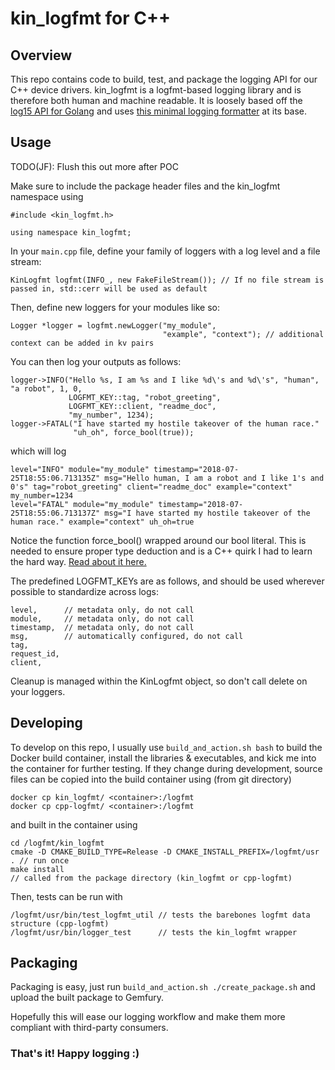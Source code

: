 # kin_logfmt for C++

## Overview 

This repo contains code to build, test, and package the logging API for our C++ device
drivers. kin_logfmt is a logfmt-based logging library and is therefore both human and machine
readable. It is loosely based off the [log15 API for
Golang](https://github.com/inconshreveable/log15) and uses [this minimal logging
formatter](https://github.com/kaidoe/cpp-logfmt) at its base.

## Usage

TODO(JF): Flush this out more after POC

Make sure to include the package header files and the kin_logfmt namespace using
```
#include <kin_logfmt.h>

using namespace kin_logfmt;
```

In your `main.cpp` file, define your family of loggers with a log level and a file stream:
```
KinLogfmt logfmt(INFO_, new FakeFileStream()); // If no file stream is passed in, std::cerr will be used as default
```

Then, define new loggers for your modules like so:
```
Logger *logger = logfmt.newLogger("my_module",
                                  "example", "context"); // additional context can be added in kv pairs
```

You can then log your outputs as follows:
```
logger->INFO("Hello %s, I am %s and I like %d\'s and %d\'s", "human", "a robot", 1, 0,
             LOGFMT_KEY::tag, "robot_greeting",
             LOGFMT_KEY::client, "readme_doc",
             "my_number", 1234);
logger->FATAL("I have started my hostile takeover of the human race."
              "uh_oh", force_bool(true));
```
which will log
```
level="INFO" module="my_module" timestamp="2018-07-25T18:55:06.713135Z" msg="Hello human, I am a robot and I like 1's and 0's" tag="robot_greeting" client="readme_doc" example="context" my_number=1234
level="FATAL" module="my_module" timestamp="2018-07-25T18:55:06.713137Z" msg="I have started my hostile takeover of the human race." example="context" uh_oh=true
```

Notice the function force_bool() wrapped around our bool literal. This
is needed to ensure proper type deduction and is a C++ quirk I had to
learn the hard way. [Read about it
here.](https://stackoverflow.com/questions/13268608/boostvariant-why-is-const-char-converted-to-bool)

The predefined LOGFMT_KEYs are as follows, and should be used wherever possible to standardize across logs:
```
level,      // metadata only, do not call
module,     // metadata only, do not call
timestamp,  // metadata only, do not call
msg,        // automatically configured, do not call
tag,
request_id,
client,
```

Cleanup is managed within the KinLogfmt object, so don't call delete on your loggers.

## Developing

To develop on this repo, I usually use `build_and_action.sh bash` to build the Docker build
container, install the libraries & executables, and kick me into the container for further
testing. If they change during development, source files can be copied into the build container
using (from git directory)
```
docker cp kin_logfmt/ <container>:/logfmt
docker cp cpp-logfmt/ <container>:/logfmt
```
and built in the container using
```
cd /logfmt/kin_logfmt
cmake -D CMAKE_BUILD_TYPE=Release -D CMAKE_INSTALL_PREFIX=/logfmt/usr . // run once
make install                                                            // called from the package directory (kin_logfmt or cpp-logfmt)
```
Then, tests can be run with
```
/logfmt/usr/bin/test_logfmt_util // tests the barebones logfmt data structure (cpp-logfmt)
/logfmt/usr/bin/logger_test      // tests the kin_logfmt wrapper
```

## Packaging

Packaging is easy, just run `build_and_action.sh ./create_package.sh` and upload the built package
to Gemfury.

Hopefully this will ease our logging workflow and make them more compliant with third-party consumers.

### That's it! Happy logging :)

